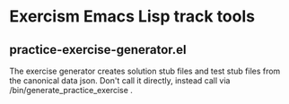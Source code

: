 # Exercism Emacs Lisp track tools

## practice-exercise-generator.el

The exercise generator creates solution stub files and test stub files from the canonical data json.
Don't call it directly, instead call via /bin/generate_practice_exercise <exercise-slug>.
